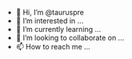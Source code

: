 - 👋 Hi, I’m @tauruspre
- 👀 I’m interested in ...
- 🌱 I’m currently learning ...
- 💞️ I’m looking to collaborate on ...
- 📫 How to reach me ...

<!---
tauruspre/tauruspre is a ✨ special ✨ repository because its `README.md` (this file) appears on your GitHub profile.
You can click the Preview link to take a look at your changes.
--->
